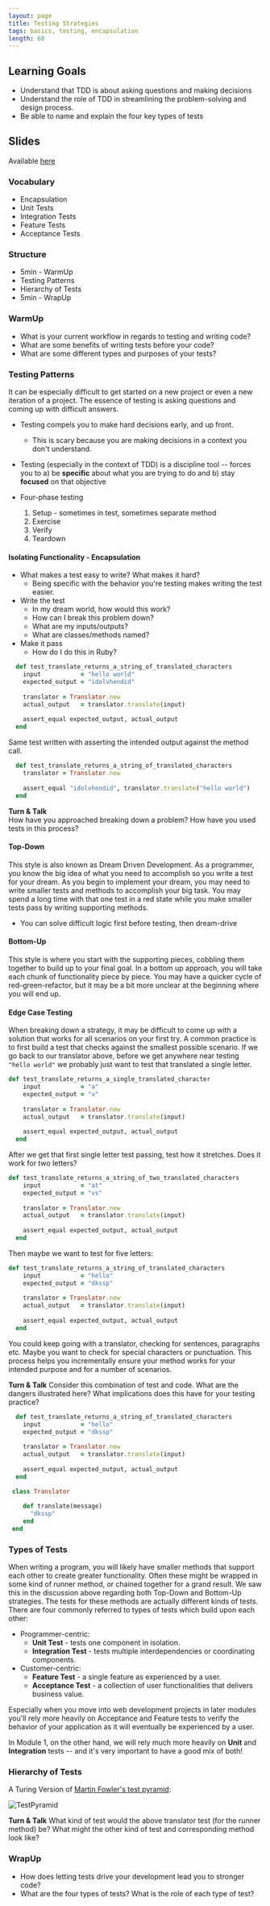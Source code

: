 ```yaml
---
layout: page
title: Testing Strategies
tags: basics, testing, encapsulation
length: 60
---
```


## Learning Goals

* Understand that TDD is about asking questions and making decisions
* Understand the role of TDD in streamlining the problem-solving and design process.
* Be able to name and explain the four key types of tests

## Slides

Available [here](../slides/testing_strategies_4)

### Vocabulary
* Encapsulation
* Unit Tests
* Integration Tests
* Feature Tests
* Acceptance Tests

### Structure  
* 5min - WarmUp  
* Testing Patterns  
* Hierarchy of Tests  
* 5min - WrapUp  

### WarmUp  
* What is your current workflow in regards to testing and writing code?  
* What are some benefits of writing tests before your code?  
* What are some different types and purposes of your tests?  

### Testing Patterns  

It can be especially difficult to get started on a new project or even a new iteration of a project. The essence of testing is asking questions and coming up with difficult answers.     

* Testing compels you to make hard decisions early, and up front.
  * This is scary because you are making decisions in a context you don't understand.
* Testing (especially in the context of TDD) is a discipline tool -- forces you to a) be **specific** about what you are trying to do and b) stay **focused** on that objective  

* Four-phase testing
  1.  Setup - sometimes in test, sometimes separate method
  2.  Exercise
  3.  Verify
  4.  Teardown

#### Isolating Functionality - Encapsulation 

* What makes a test easy to write? What makes it hard?
  * Being specific with the behavior you're testing makes writing the test easier.
* Write the test
  * In my dream world, how would this work?
  * How can I break this problem down?
  * What are my inputs/outputs?
  * What are classes/methods named?
* Make it pass
  * How do I do this in Ruby?

```ruby 
  def test_translate_returns_a_string_of_translated_characters  
    input           = "hello world"
    expected_output = "idolvhendid"
    
    translator = Translator.new  
    actual_output   = translator.translate(input)  
    
    assert_equal expected_output, actual_output 
  end 
```
Same test written with asserting the intended output against the method call. 

```ruby 
  def test_translate_returns_a_string_of_translated_characters  
    translator = Translator.new  
    
    assert_equal "idolvhendid", translator.translate("hello world")   
  end 
```
**Turn & Talk**  
How have you approached breaking down a problem? How have you used tests in this process?   

#### Top-Down  

This style is also known as Dream Driven Development.  As a programmer, you know the big idea of what you need to accomplish so you write a test for your dream.  As you begin to implement your dream, you may need to write smaller tests and methods to accomplish your big task. You may spend a long time with that one test in a red state while you make smaller tests pass by writing supporting methods.    

* You can solve difficult logic first before testing, then dream-drive

#### Bottom-Up  

This style is where you start with the supporting pieces, cobbling them together to build up to your final goal. In a bottom up approach, you will take each chunk of functionality piece by piece. You may have a quicker cycle of red-green-refactor, but it may be a bit more unclear at the beginning where you will end up.  

#### Edge Case Testing  

When breaking down a strategy, it may be difficult to come up with a solution that works for all scenarios on your first try. A common practice is to first build a test that checks against the smallest possible scenario. If we go back to our translator above, before we get anywhere near testing `"hello world"` we probably just want to test that translated a single letter.  

```ruby  
def test_translate_returns_a_single_translated_character  
    input           = "a"
    expected_output = "v"
    
    translator = Translator.new  
    actual_output   = translator.translate(input)  
    
    assert_equal expected_output, actual_output 
  end 

```  

After we get that first single letter test passing, test how it stretches. Does it work for two letters?  

```ruby
def test_translate_returns_a_string_of_two_translated_characters  
    input           = "at"
    expected_output = "vs"
    
    translator = Translator.new  
    actual_output   = translator.translate(input)  
    
    assert_equal expected_output, actual_output 
  end 
```  

Then maybe we want to test for five letters:   

```ruby
def test_translate_returns_a_string_of_translated_characters  
    input           = "hello"
    expected_output = "dkssp"
    
    translator = Translator.new  
    actual_output   = translator.translate(input)  
    
    assert_equal expected_output, actual_output 
  end 
```  

You could keep going with a translator, checking for sentences, paragraphs etc. Maybe you want to check for special characters or punctuation. This process helps you incrementally ensure your method works for your intended purpose and for a number of scenarios.  

**Turn & Talk**
Consider this combination of test and code. What are the dangers illustrated here? What implications does this have for your testing practice?   

```ruby  
  def test_translate_returns_a_string_of_translated_characters  
    input           = "hello"  
    expected_output = "dkssp"
    
    translator = Translator.new  
    actual_output   = translator.translate(input)  
    
    assert_equal expected_output, actual_output 
  end 
```  

```ruby 
 class Translator
 
    def translate(message)
      "dkssp"
    end 
 end 
```  


### Types of Tests  

When writing a program, you will likely have smaller methods that support each other to create greater functionality. Often these might be wrapped in some kind of runner method, or chained together for a grand result. We saw this in the discussion above regarding both Top-Down and Bottom-Up strategies. The tests for these methods are actually different kinds of tests. There are four commonly referred to types of tests which build upon each other:  

* Programmer-centric:
  * **Unit Test** - tests one component in isolation.
  * **Integration Test** - tests multiple interdependencies or coordinating components.
* Customer-centric:
  * **Feature Test** - a single feature as experienced by a user.
  * **Acceptance Test** - a collection of user functionalities that delivers business value.

Especially when you move into web development projects in later modules you'll rely more heavily on Acceptance and Feature tests to verify the behavior of your application as it will eventually be experienced by a user.

In Module 1, on the other hand, we will rely much more heavily on **Unit** and **Integration** tests -- and it's very
important to have a good mix of both!  

### Hierarchy of Tests

A Turing Version of [Martin Fowler's test pyramid](http://martinfowler.com/bliki/TestPyramid.html):

![TestPyramid](https://goo.gl/NYQcSd)

**Turn & Talk**
What kind of test would the above translator test (for the runner method) be? What might the other kind of test and corresponding method look like?

### WrapUp  
* How does letting tests drive your development lead you to stronger code?  
* What are the four types of tests?  What is the role of each type of test?  
